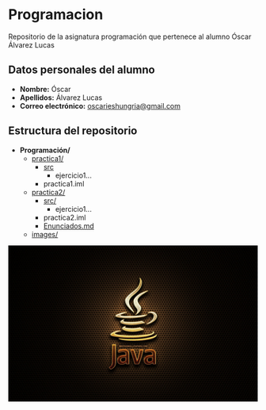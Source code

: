 # Programacion
Repositorio de la asignatura programación que pertenece al alumno Óscar Álvarez Lucas
## Datos personales del alumno
* **Nombre:** Óscar
* **Apellidos:** Álvarez Lucas
* **Correo electrónico:** oscarieshungria@gmail.com
## Estructura del repositorio
* **Programación/**
  * [practica1/](practica1)
    * [src](practica1/src)
      * ejercicio1...
    * practica1.iml
  * [practica2/](practica2)
    * [src/](practica2/src)
      * ejercicio1...
    * practica2.iml
    * [Enunciados.md](practica2/Enunciados.md)
  * [images/](images)

![Java icono](images/R.jpg)